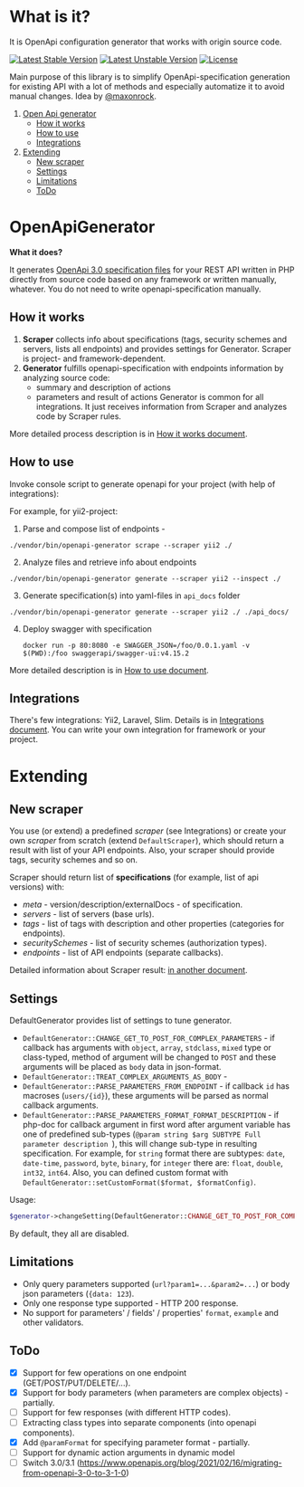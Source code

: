 # What is it?
It is OpenApi configuration generator that works with origin source code.

[![Latest Stable Version](https://poser.pugx.org/wapmorgan/openapi-generator/v/stable)](https://packagist.org/packages/wapmorgan/openapi-generator)
[![Latest Unstable Version](https://poser.pugx.org/wapmorgan/openapi-generator/v/unstable)](https://packagist.org/packages/wapmorgan/openapi-generator)
[![License](https://poser.pugx.org/wapmorgan/openapi-generator/license)](https://packagist.org/packages/wapmorgan/openapi-generator)

Main purpose of this library is to simplify OpenApi-specification generation for existing API with a lot of methods and especially automatize it to avoid manual changes. Idea by [@maxonrock](https://github.com/maxonrock).

1. [Open Api generator](#openapigenerator)
   - [How it works](#how-it-works)
   - [How to use](#how-to-use)
   - [Integrations](#integrations)
2. [Extending](#extending)
   - [New scraper](#new-scraper)
   - [Settings](#settings)
   - [Limitations](#limitations)
   - [ToDo](#todo)

# OpenApiGenerator
**What it does?**

It generates [OpenApi 3.0 specification files](https://swagger.io/docs/specification/about/) for your REST API written 
in PHP directly from source code based on any framework or written manually, whatever. You do not need to write 
openapi-specification manually.

## How it works

1. **Scraper** collects info about specifications (tags, security schemes and servers, lists all endpoints) and provides settings for Generator. Scraper is project- and framework-dependent.
2. **Generator** fulfills openapi-specification with endpoints information by analyzing source code:
    - summary and description of actions
    - parameters and result of actions
   Generator is common for all integrations. It just receives information from Scraper and analyzes code by Scraper rules.

More detailed process description is in [How it works document](docs/how_it_works.md).

## How to use
Invoke console script to generate openapi for your project (with help of integrations): 

For example, for yii2-project:
1. Parse and compose list of endpoints -
  ```shell
  ./vendor/bin/openapi-generator scrape --scraper yii2 ./
  ```
2. Analyze files and retrieve info about endpoints
  ```shell
  ./vendor/bin/openapi-generator generate --scraper yii2 --inspect ./
  ```
3. Generate specification(s) into yaml-files in `api_docs` folder
  ```shell
  ./vendor/bin/openapi-generator generate --scraper yii2 ./ ./api_docs/
  ```
4. Deploy swagger with specification
    ```shell
    docker run -p 80:8080 -e SWAGGER_JSON=/foo/0.0.1.yaml -v $(PWD):/foo swaggerapi/swagger-ui:v4.15.2    
    ```

More detailed description is in [How to use document](docs/how_to_use.md).

## Integrations
There's few integrations: Yii2, Laravel, Slim. Details is in [Integrations document](docs/integrations.md).
You can write your own integration for framework or your project.

# Extending
## New scraper

You use (or extend) a predefined _scraper_ (see Integrations) or create your own _scraper_ from scratch (extend `DefaultScraper`), which should return a result with list of your API endpoints. Also, your scraper should provide tags, security schemes and so on.

Scraper should return list of **specifications** (for example, list of api versions) with:
- _meta_ - version/description/externalDocs - of specification.
- _servers_ - list of servers (base urls).
- _tags_ - list of tags with description and other properties (categories for endpoints).
- _securitySchemes_ - list of security schemes (authorization types).
- _endpoints_ - list of API endpoints (separate callbacks).

Detailed information about Scraper result: [in another document](docs/scraper_result.md).

## Settings
DefaultGenerator provides list of settings to tune generator.

- `DefaultGenerator::CHANGE_GET_TO_POST_FOR_COMPLEX_PARAMETERS` - if callback has arguments with `object`, `array`, `stdclass`, `mixed` type or class-typed, method of argument will be changed to `POST` and these arguments will be placed as `body` data in json-format.
- `DefaultGenerator::TREAT_COMPLEX_ARGUMENTS_AS_BODY` -
- `DefaultGenerator::PARSE_PARAMETERS_FROM_ENDPOINT` - if callback `id` has macroses (`users/{id}`), these arguments will be parsed as normal callback arguments.
- `DefaultGenerator::PARSE_PARAMETERS_FORMAT_FORMAT_DESCRIPTION` - if php-doc for callback argument in first word after argument variable has one of predefined sub-types (`@param string $arg SUBTYPE Full parameter description `), this will change sub-type in resulting specification.
For example, for `string` format there are subtypes: `date`, `date-time`, `password`, `byte`, `binary`, for `integer` there are: `float`, `double`, `int32`, `int64`.
Also, you can defined custom format with `DefaultGenerator::setCustomFormat($format, $formatConfig)`.

Usage:
```php
$generator->changeSetting(DefaultGenerator::CHANGE_GET_TO_POST_FOR_COMPLEX_PARAMETERS, true);
```

By default, they all are disabled.

## Limitations
- Only query parameters supported (`url?param1=...&param2=...`) or body json parameters (`{data: 123`).
- Only one response type supported - HTTP 200 response.
- No support for parameters' / fields' / properties' `format`, `example` and other validators.

## ToDo
- [x] Support for few operations on one endpoint (GET/POST/PUT/DELETE/...).
- [x] Support for body parameters (when parameters are complex objects) - partially.
- [ ] Support for few responses (with different HTTP codes).
- [ ] Extracting class types into separate components (into openapi components).
- [x] Add `@paramFormat` for specifying parameter format - partially.
- [ ] Support for dynamic action arguments in dynamic model
- [ ] Switch 3.0/3.1 (https://www.openapis.org/blog/2021/02/16/migrating-from-openapi-3-0-to-3-1-0)
